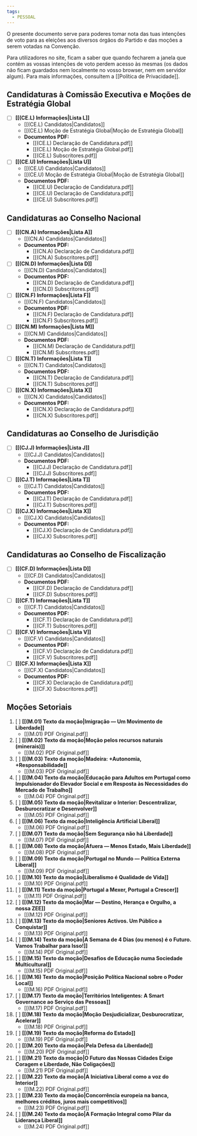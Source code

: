 ```yaml
---
tags:
  - PESSOAL
---
```

O presente documento serve para poderes tomar nota das tuas intenções de voto para as eleições aos diversos órgãos do Partido e das moções a serem votadas na Convenção.

Para utilizadores no site, ficam a saber que quando fecharem a janela que contém as vossas intenções de voto perdem acesso às mesmas (os dados não ficam guardados nem localmente no vosso browser, nem em servidor algum). Para mais informações, consultem a [[Política de Privacidade]].

## Candidaturas à Comissão Executiva e Moções de Estratégia Global

- [ ] **[[(CE.L) Informações|Lista L]]**
	- [[(CE.L) Candidatos|Candidatos]]
	- [[(CE.L) Moção de Estratégia Global|Moção de Estratégia Global]]
	- **Documentos PDF:**
		- [[(CE.L) Declaração de Candidatura.pdf]]
		- [[(CE.L) Moção de Estratégia Global.pdf]]
		- [[(CE.L) Subscritores.pdf]]
- [ ] **[[(CE.U) Informações|Lista U]]**
	- [[(CE.U) Candidatos|Candidatos]]
	- [[(CE.U) Moção de Estratégia Global|Moção de Estratégia Global]]
	- **Documentos PDF:**
		- [[(CE.U) Declaração de Candidatura.pdf]]
		- [[(CE.U) Declaração de Candidatura.pdf]]
		- [[(CE.U) Subscritores.pdf]]

## Candidaturas ao Conselho Nacional

- [ ] **[[(CN.A) Informações|Lista A]]**
	- [[(CN.A) Candidatos|Candidatos]]
	- **Documentos PDF:**
		- [[(CN.A) Declaração de Candidatura.pdf]]
		- [[(CN.A) Subscritores.pdf]]
- [ ] **[[(CN.D) Informações|Lista D]]**
	- [[(CN.D) Candidatos|Candidatos]]
	- **Documentos PDF:**
		- [[(CN.D) Declaração de Candidatura.pdf]]
		- [[(CN.D) Subscritores.pdf]]
- [ ] **[[(CN.F) Informações|Lista F]]**
	- [[(CN.F) Candidatos|Candidatos]]
	- **Documentos PDF:**
		- [[(CN.F) Declaração de Candidatura.pdf]]
		- [[(CN.F) Subscritores.pdf]]
- [ ] **[[(CN.M) Informações|Lista M]]**
	- [[(CN.M) Candidatos|Candidatos]]
	- **Documentos PDF:**
		- [[(CN.M) Declaração de Candidatura.pdf]]
		- [[(CN.M) Subscritores.pdf]]
- [ ] **[[(CN.T) Informações|Lista T]]**
	- [[(CN.T) Candidatos|Candidatos]]
	- **Documentos PDF:**
		- [[(CN.T) Declaração de Candidatura.pdf]]
		- [[(CN.T) Subscritores.pdf]]
- [ ] **[[(CN.X) Informações|Lista X]]**
	- [[(CN.X) Candidatos|Candidatos]]
	- **Documentos PDF:**
		- [[(CN.X) Declaração de Candidatura.pdf]]
		- [[(CN.X) Subscritores.pdf]]

## Candidaturas ao Conselho de Jurisdição

- [ ] **[[(CJ.J) Informações|Lista J]]**
	- [[(CJ.J) Candidatos|Candidatos]]
	- **Documentos PDF:**
		- [[(CJ.J) Declaração de Candidatura.pdf]]
		- [[(CJ.J) Subscritores.pdf]]
- [ ] **[[(CJ.T) Informações|Lista T]]**
	- [[(CJ.T) Candidatos|Candidatos]]
	- **Documentos PDF:**
		- [[(CJ.T) Declaração de Candidatura.pdf]]
		- [[(CJ.T) Subscritores.pdf]]
- [ ] **[[(CJ.X) Informações|Lista X]]**
	- [[(CJ.X) Candidatos|Candidatos]]
	- **Documentos PDF:**
		- [[(CJ.X) Declaração de Candidatura.pdf]]
		- [[(CJ.X) Subscritores.pdf]]

## Candidaturas ao Conselho de Fiscalização

- [ ] **[[(CF.D) Informações|Lista D]]**
	- [[(CF.D) Candidatos|Candidatos]]
	- **Documentos PDF:**
		- [[(CF.D) Declaração de Candidatura.pdf]]
		- [[(CF.D) Subscritores.pdf]]
- [ ] **[[(CF.T) Informações|Lista T]]**
	- [[(CF.T) Candidatos|Candidatos]]
	- **Documentos PDF:**
		- [[(CF.T) Declaração de Candidatura.pdf]]
		- [[(CF.T) Subscritores.pdf]]
- [ ] **[[(CF.V) Informações|Lista V]]**
	- [[(CF.V) Candidatos|Candidatos]]
	- **Documentos PDF:**
		- [[(CF.V) Declaração de Candidatura.pdf]]
		- [[(CF.V) Subscritores.pdf]]
- [ ] **[[(CF.X) Informações|Lista X]]**
	- [[(CF.X) Candidatos|Candidatos]]
	- **Documentos PDF:**
		- [[(CF.X) Declaração de Candidatura.pdf]]
		- [[(CF.X) Subscritores.pdf]]

## Moções Setoriais

1. [ ] **[[(M.01) Texto da moção|Imigração — Um Movimento de Liberdade]]**
	- [[(M.01) PDF Original.pdf]]
2. [ ] **[[(M.02) Texto da moção|Moção pelos recursos naturais (minerais)]]**
	- [[(M.02) PDF Original.pdf]]
3. [ ] **[[(M.03) Texto da moção|Madeira: +Autonomia, +Responsabilidade]]**
	- [[(M.03) PDF Original.pdf]]
4. [ ] **[[(M.04) Texto da moção|Educação para Adultos em Portugal como Impulsionador do Elevador Social e em Resposta às Necessidades do Mercado de Trabalho]]**
	- [[(M.04) PDF Original.pdf]]
5. [ ] **[[(M.05) Texto da moção|Revitalizar o Interior: Descentralizar, Desburocratizar e Desenvolver]]**
	- [[(M.05) PDF Original.pdf]]
6. [ ] **[[(M.06) Texto da moção|Inteligência Artificial Liberal]]**
	- [[(M.06) PDF Original.pdf]]
7. [ ] **[[(M.07) Texto da moção|Sem Segurança não há Liberdade]]**
	- [[(M.07) PDF Original.pdf]]
8. [ ] **[[(M.08) Texto da moção|Afuera — Menos Estado, Mais Liberdade]]**
	- [[(M.08) PDF Original.pdf]]
9. [ ] **[[(M.09) Texto da moção|Portugal no Mundo — Política Externa Liberal]]**
	- [[(M.09) PDF Original.pdf]]
10. [ ] **[[(M.10) Texto da moção|Liberalismo é Qualidade de Vida]]**
	- [[(M.10) PDF Original.pdf]]
11. [ ] **[[(M.11) Texto da moção|Portugal a Mexer, Portugal a Crescer]]**
	- [[(M.11) PDF Original.pdf]]
12. [ ] **[[(M.12) Texto da moção|Mar — Destino, Herança e Orgulho, a nossa ZEE]]**
	- [[(M.12) PDF Original.pdf]]
13. [ ] **[[(M.13) Texto da moção|Seniores Activos. Um Público a Conquistar]]**
	- [[(M.13) PDF Original.pdf]]
14. [ ] **[[(M.14) Texto da moção|A Semana de 4 Dias (ou menos) é o Futuro. Vamos Trabalhar para Isso!]]**
	- [[(M.14) PDF Original.pdf]]
15. [ ] **[[(M.15) Texto da moção|Desafios de Educação numa Sociedade Multicultural]]**
	- [[(M.15) PDF Original.pdf]]
16. [ ] **[[(M.16) Texto da moção|Posição Política Nacional sobre o Poder Local]]**
	- [[(M.16) PDF Original.pdf]]
17. [ ] **[[(M.17) Texto da moção|Territórios Inteligentes: A Smart Governance ao Serviço das Pessoas]]**
	- [[(M.17) PDF Original.pdf]]
18. [ ] **[[(M.18) Texto da moção|Moção Desjudicializar, Desburocratizar, Acelerar]]**
	- [[(M.18) PDF Original.pdf]]
19. [ ] **[[(M.19) Texto da moção|Reforma do Estado]]**
	- [[(M.19) PDF Original.pdf]]
20. [ ] **[[(M.20) Texto da moção|Pela Defesa da Liberdade]]**
	- [[(M.20) PDF Original.pdf]]
21. [ ] **[[(M.21) Texto da moção|O Futuro das Nossas Cidades Exige Coragem e Liberdade, Não Coligações]]**
	- [[(M.21) PDF Original.pdf]]
22. [ ] **[[(M.22) Texto da moção|A Iniciativa Liberal como a voz do Interior]]**
	- [[(M.22) PDF Original.pdf]]
23. [ ] **[[(M.23) Texto da moção|Concorrência europeia na banca, melhores créditos, juros mais competitivos]]**
	- [[(M.23) PDF Original.pdf]]
24. [ ] **[[(M.24) Texto da moção|A Formação Integral como Pilar da Liderança Liberal]]**
	- [[(M.24) PDF Original.pdf]]
